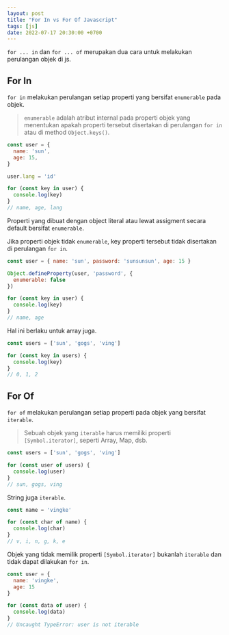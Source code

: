 ```yaml
---
layout: post
title: "For In vs For Of Javascript"
tags: [js]
date: 2022-07-17 20:30:00 +0700
---
```


`for ... in` dan `for ... of` merupakan dua cara untuk melakukan perulangan objek di js.

## For In

`for in` melakukan perulangan setiap properti yang bersifat `enumerable` pada objek.

> `enumerable` adalah atribut internal pada properti objek yang menentukan apakah properti tersebut disertakan di perulangan `for in` atau di method `Object.keys()`.

```js
const user = {
  name: 'sun',
  age: 15,
}

user.lang = 'id'

for (const key in user) {
  console.log(key)
}
// name, age, lang
```

Properti yang dibuat dengan object literal atau lewat assigment secara default bersifat `enumerable`.

Jika properti objek tidak `enumerable`, key properti tersebut tidak disertakan di perulangan `for in`.

```js
const user = { name: 'sun', password: 'sunsunsun', age: 15 }

Object.defineProperty(user, 'password', {
  enumerable: false
})

for (const key in user) {
  console.log(key)
}
// name, age
```

Hal ini berlaku untuk array juga.

```js
const users = ['sun', 'gogs', 'ving']

for (const key in users) {
  console.log(key)
}
// 0, 1, 2
```

## For Of

`for of` melakukan perulangan setiap properti pada objek yang bersifat `iterable`.

> Sebuah objek yang `iterable` harus memiliki properti `[Symbol.iterator]`, seperti Array, Map, dsb.

```js
const users = ['sun', 'gogs', 'ving']

for (const user of users) {
  console.log(user)
}
// sun, gogs, ving
```

String juga `iterable`.

```js
const name = 'vingke'

for (const char of name) {
  console.log(char)
}
// v, i, n, g, k, e
```

Objek yang tidak memilik properti `[Symbol.iterator]` bukanlah `iterable` dan tidak dapat dilakukan `for in`.

```js
const user = {
  name: 'vingke',
  age: 15
}

for (const data of user) {
  console.log(data)
}
// Uncaught TypeError: user is not iterable
```